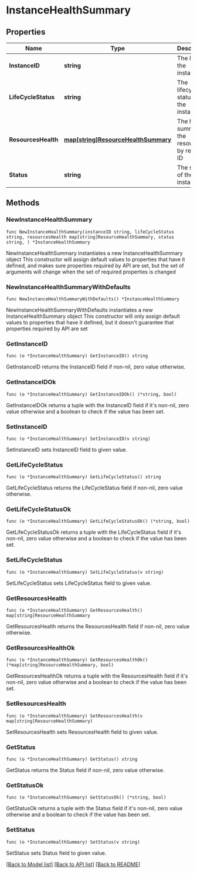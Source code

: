 # InstanceHealthSummary

## Properties

Name | Type | Description | Notes
------------ | ------------- | ------------- | -------------
**InstanceID** | **string** | The ID of the instance | 
**LifeCycleStatus** | **string** | The lifecycle status of the instance | 
**ResourcesHealth** | [**map[string]ResourceHealthSummary**](ResourceHealthSummary.md) | The health summary of the resources by resource ID | 
**Status** | **string** | The status of the instance | 

## Methods

### NewInstanceHealthSummary

`func NewInstanceHealthSummary(instanceID string, lifeCycleStatus string, resourcesHealth map[string]ResourceHealthSummary, status string, ) *InstanceHealthSummary`

NewInstanceHealthSummary instantiates a new InstanceHealthSummary object
This constructor will assign default values to properties that have it defined,
and makes sure properties required by API are set, but the set of arguments
will change when the set of required properties is changed

### NewInstanceHealthSummaryWithDefaults

`func NewInstanceHealthSummaryWithDefaults() *InstanceHealthSummary`

NewInstanceHealthSummaryWithDefaults instantiates a new InstanceHealthSummary object
This constructor will only assign default values to properties that have it defined,
but it doesn't guarantee that properties required by API are set

### GetInstanceID

`func (o *InstanceHealthSummary) GetInstanceID() string`

GetInstanceID returns the InstanceID field if non-nil, zero value otherwise.

### GetInstanceIDOk

`func (o *InstanceHealthSummary) GetInstanceIDOk() (*string, bool)`

GetInstanceIDOk returns a tuple with the InstanceID field if it's non-nil, zero value otherwise
and a boolean to check if the value has been set.

### SetInstanceID

`func (o *InstanceHealthSummary) SetInstanceID(v string)`

SetInstanceID sets InstanceID field to given value.


### GetLifeCycleStatus

`func (o *InstanceHealthSummary) GetLifeCycleStatus() string`

GetLifeCycleStatus returns the LifeCycleStatus field if non-nil, zero value otherwise.

### GetLifeCycleStatusOk

`func (o *InstanceHealthSummary) GetLifeCycleStatusOk() (*string, bool)`

GetLifeCycleStatusOk returns a tuple with the LifeCycleStatus field if it's non-nil, zero value otherwise
and a boolean to check if the value has been set.

### SetLifeCycleStatus

`func (o *InstanceHealthSummary) SetLifeCycleStatus(v string)`

SetLifeCycleStatus sets LifeCycleStatus field to given value.


### GetResourcesHealth

`func (o *InstanceHealthSummary) GetResourcesHealth() map[string]ResourceHealthSummary`

GetResourcesHealth returns the ResourcesHealth field if non-nil, zero value otherwise.

### GetResourcesHealthOk

`func (o *InstanceHealthSummary) GetResourcesHealthOk() (*map[string]ResourceHealthSummary, bool)`

GetResourcesHealthOk returns a tuple with the ResourcesHealth field if it's non-nil, zero value otherwise
and a boolean to check if the value has been set.

### SetResourcesHealth

`func (o *InstanceHealthSummary) SetResourcesHealth(v map[string]ResourceHealthSummary)`

SetResourcesHealth sets ResourcesHealth field to given value.


### GetStatus

`func (o *InstanceHealthSummary) GetStatus() string`

GetStatus returns the Status field if non-nil, zero value otherwise.

### GetStatusOk

`func (o *InstanceHealthSummary) GetStatusOk() (*string, bool)`

GetStatusOk returns a tuple with the Status field if it's non-nil, zero value otherwise
and a boolean to check if the value has been set.

### SetStatus

`func (o *InstanceHealthSummary) SetStatus(v string)`

SetStatus sets Status field to given value.



[[Back to Model list]](../README.md#documentation-for-models) [[Back to API list]](../README.md#documentation-for-api-endpoints) [[Back to README]](../README.md)


